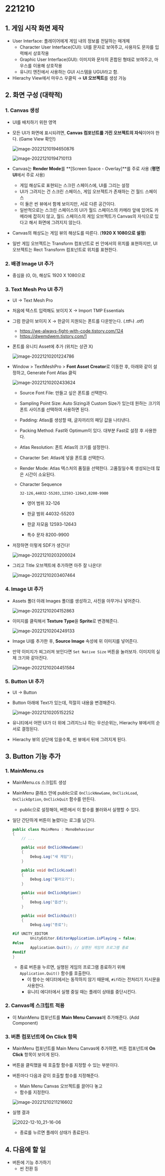 # 221210

## 1. 게임 시작 화면 제작

- User Interface: 플레이어에게 게임 내의 정보를 전달하는 매개체
  - Character User Interface(CUI): UI를 문자로 보여주고, 사용자도 문자를 입력해서 상호작용
  - Graphic User Interface(GUI): 이미지와 문자의 혼합된 형태로 보여주고, 마우스를 이용해 상호작용
  - 유니티 엔진에서 사용하는 GUI 시스템을 UGUI라고 함.
- Hierachy View에서 마우스 우클릭 → **UI 오브젝트**를 생성 가능



## 2. 화면 구성 (대략적)

### 1. Canvas 생성

- UI를 배치하기 위한 영역

- 모든 UI가 화면에 표시되려면, **Canvas 컴포넌트를 가진 오브젝트의 자식**이어야 한다. (Game View 확인!)

  ![image-20221210194650876](Assets/221210.assets/image-20221210194650876.png)

  ![image-20221210194710113](Assets/221210.assets/image-20221210194710113.png)



- Canvas는 **Render Mode**를 **[Screen Space - Overlay]**를 주로 사용 (**평면 UI**에서 주로 사용)
  - 게임 해상도로 표현되는 스크린 스페이스에, UI를 그리는 설정
  - UI가 그려지는 건 스크린 스페이스, 게임 오브젝트가 존재하는 건 월드 스페이스
  - 이 둘은 씬 뷰에서 함께 보이지만, 서로 다른 공간이다.
  - 일반적으로는 스크린 스페이스의 UI가 월드 스페이스의 카메라 앞에 있어도 카메라에 잡히지 않고, 월드 스페이스의 게임 오브젝트가 Canvas의 자식으로 있다고 해서 화면에 그려지지 않는다.

- Canvas의 해상도는 게임 뷰의 해상도를 따른다. (**1920 X 1080으로 설정**)

- 일반 게임 오브젝트는 Transform 컴포넌트로 씬 안에서의 위치를 표현하지만, UI 오브젝트는 Rect Transform 컴포넌트로 위치를 표현한다.



### 2. 배경 Image UI 추가

- 중심을 (0, 0), 해상도 1920 X 1080으로



### 3. Text Mesh Pro UI 추가

- UI → Text Mesh Pro

- 처음에 텍스트 입력해도 보이지 X → Import TMP Essentials

- 그럼 한글이 보이지 X → 한글이 지원되는 폰트를 다운받는다. (.ttf나 .otf)

  - https://we-always-fight-with-code.tistory.com/124
  - https://dwemdwem.tistory.com/1

- 폰트를 유니티 Asset에 추가 (위치는 상관 X)

  ![image-20221210201224786](Assets/221210.assets/image-20221210201224786.png)



- Window > TextMeshPro > **Font Asset Creator**로 이동한 후, 아래와 같이 설정하고, Generate Font Atlas 클릭

  ![image-20221210202433624](Assets/221210.assets/image-20221210202433624.png)

  - Source Font File: 만들고 싶은 폰트를 선택한다.

  - Sampling Point Size: Auto Sizing과 Custom Size가 있는데 원하는 크기의 폰트 사이즈를 선택하여 사용하면 된다.

  - Padding: Atlas를 생성할 때, 글자끼리의 패딩 값을 나타낸다.

  - Packing Method: Fast와 Optimum이 있다. 대부분 Fast로 설정 후 사용한다.

  - Atlas Resolution: 폰트 Atlas의 크기를 설정한다.

  - Character Set: Atlas에 넣을 폰트를 선택한다.

  - Render Mode: Atlas 텍스처의 품질을 선택한다. 고품질일수록 생성되는데 많은 시간이 소요된다.

  - Character Sequence

    ```
    32-126,44032-55203,12593-12643,8200-9900
    ```

    - 영어 범위 32-126

    - 한글 범위 44032-55203

    - 한글 자모음 12593-12643

    - 특수 문자 8200-9900



- 저장하면 이렇게 SDF가 생긴다!

  ![image-20221210203200024](Assets/221210.assets/image-20221210203200024.png)



- 그리고 Title 오브젝트에 추가하면 아주 잘 나온다!

  ![image-20221210203407464](Assets/221210.assets/image-20221210203407464.png)



### 4. Image UI 추가

- Assets 폴더 아래 Images 폴더를 생성하고, 사진을 아무거나 넣어준다.

  ![image-20221210204152863](Assets/221210.assets/image-20221210204152863.png)



- 이미지를 클릭해서 **Texture Type**을 **Sprite**로 변경해준다.

  ![image-20221210204249133](Assets/221210.assets/image-20221210204249133.png)



- Image UI를 추가한 후, **Source Image** 속성에 위 이미지를 넣어준다.

- 만약 이미지가 찌그러져 보인다면 `Set Native Size` 버튼을 눌러보자. 이미지의 실제 크기와 같아진다.

  ![image-20221210204451584](Assets/221210.assets/image-20221210204451584.png)



### 5. Button UI 추가

- UI → Button

- Button 아래에 Text가 있는데, 적절히 내용을 변경해준다.

  ![image-20221210205152252](Assets/221210.assets/image-20221210205152252.png)

- 유니티에서 어떤 UI가 더 위에 그려지느냐 하는 우선순위는, Hierachy 뷰에서의 순서로 결정된다.

- Hierachy 뷰의 상단에 있을수록, 씬 뷰에서 뒤에 그려지게 된다.



## 3. Button 기능 추가

### 1. MainMenu.cs

- MainMenu.cs 스크립트 생성

- MainMenu 클래스 안에 public으로 `OnClickNewGame`, `OnClickLoad`, `OnClickOption`, `OnClickQuit` 함수를 만든다.

  - public으로 설정해야, 버튼에서 이 함수를 불러와서 실행할 수 있다.

- 일단 간단하게 버튼이 눌렸다는 로그를 남긴다.

  ```csharp
  public class MainMenu : MonoBehaviour
  {
      // ...
  
      public void OnClickNewGame()
      {
          Debug.Log("새 게임");
      }
  
      public void OnClickLoad()
      {
          Debug.Log("불러오기");
      }
  
      public void OnClickOption()
      {
          Debug.Log("옵션");
      }
  
      public void OnClickQuit()
      {
          Debug.Log("종료");
  
  #if UNITY_EDITOR
          UnityEditor.EditorApplication.isPlaying = false;
  #else
          Application.Quit(); // 실행된 게임의 프로그램 종료
  #endif
  }
  ```

  - 종료 버튼을 누르면, 실행된 게임의 프로그램 종료하기 위해 `Application.Quit()` 함수를 호출한다.
    - 이 함수는 에디터에서는 동작하지 않기 때문에, `#if`라는 전처리기 지시문을 사용한다.
    - 유니티 에디터에서 실행 중일 때는 플레이 상태를 중단시킨다.



### 2. Canvas에 스크립트 적용

- 이 MainMenu 컴포넌트를 **Main Menu Canvas**에 추가해준다. (Add Component)



### 3. 버튼 컴포넌트에 On Click 항목

- MainMenu 컴포넌트를 Main Menu Canvas에 추가하면, 버튼 컴포넌트에 **On Click** 항목이 보이게 된다.

- 버튼을 클릭했을 때 호출할 함수를 지정할 수 있는 부분이다.

- 버튼마다 다음과 같이 호출할 함수를 지정해준다.

  - Main Menu Canvas 오브젝트를 끌어다 놓고
  - 함수를 지정한다.

  ![image-20221210211216602](Assets/221210.assets/image-20221210211216602.png)



- 실행 결과

  ![2022-12-10_21-16-06](Assets/221210.assets/2022-12-10_21-16-06.gif)

  - 종료를 누르면 플레이 상태가 종료된다.



## 4. 다음에 할 일

- 버튼에 기능 추가하기
  - 씬 전환 등
